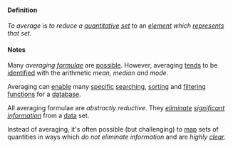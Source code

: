 #### Definition

*To average* is *to reduce a [quantitative](https://github.com/gcassel/Modular-Organization-Terminology/blob/master/terms/quantity.md) [set](https://github.com/gcassel/Modular-Organization-Terminology/blob/master/terms/set.md)* to an *[element](https://github.com/gcassel/Modular-Organization-Terminology/blob/master/terms/element.md) which [represents](https://github.com/gcassel/Modular-Organization-Terminology/blob/master/terms/represent.md) that set*.
		
#### Notes

Many *averaging [formulae](https://github.com/gcassel/Modular-Organization-Terminology/blob/master/terms/formula.md)* are [possible](https://github.com/gcassel/Modular-Organization-Terminology/blob/master/terms/potential.md).  However, averaging [tends](https://github.com/gcassel/Modular-Organization-Terminology/blob/master/terms/tend.md) to be [identified](https://github.com/gcassel/Modular-Organization-Terminology/blob/master/terms/identify.md) with the arithmetic *mean, median and mode*.   
		
Averaging can [enable](https://github.com/gcassel/Modular-Organization-Terminology/blob/master/terms/enable.md) many [specific](https://github.com/gcassel/Modular-Organization-Terminology/blob/master/terms/specific.md) [searching](https://github.com/gcassel/Modular-Organization-Terminology/blob/master/terms/search.md), [sorting](https://github.com/gcassel/Modular-Organization-Terminology/blob/master/terms/sort.md) and [filtering](https://github.com/gcassel/Modular-Organization-Terminology/blob/master/terms/filter.md) [functions](https://github.com/gcassel/Modular-Organization-Terminology/blob/master/terms/function.md) for a [database](https://github.com/gcassel/Modular-Organization-Terminology/blob/master/compound-terms/database.md).

All averaging formulae are *abstractly reductive*.  They *[eliminate](https://github.com/gcassel/Modular-Organization-Terminology/blob/master/terms/eliminate.md) [significant](https://github.com/gcassel/Modular-Organization-Terminology/blob/master/terms/significance.md) [information](https://github.com/gcassel/Modular-Organization-Terminology/blob/master/terms/information.md)* from a [data](https://github.com/gcassel/Modular-Organization-Terminology/blob/master/terms/data.md) set.  
		
Instead of averaging, it's often possible (but challenging) to [map](https://github.com/gcassel/Modular-Organization-Terminology/blob/master/terms/map.md) sets of quantities in ways which *do not eliminate information* and are *highly [clear](https://github.com/gcassel/Modular-Organization-Terminology/blob/master/terms/clarify.md)*. 
